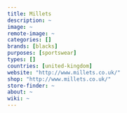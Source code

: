 ```yaml
---
title: Millets
description: ~
image: ~
remote-image: ~
categories: []
brands: [blacks]
purposes: [sportswear]
types: []
countries: [united-kingdom]
website: "http://www.millets.co.uk/"
shop: "http://www.millets.co.uk/"
store-finder: ~
about: ~
wiki: ~
---
```


